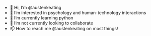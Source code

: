- 👋 Hi, I’m @austenkeating
- 👀 I’m interested in psychology and human-technology interactions
- 🌱 I’m currently learning python
- 💞️ I’m not currently looking to collaborate 
- 📫 How to reach me @austenkeating on most things!

<!---
austenkeating/austenkeating is a ✨ special ✨ repository because its `README.md` (this file) appears on your GitHub profile.
You can click the Preview link to take a look at your changes.
--->
